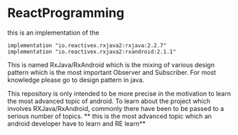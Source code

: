# ReactProgramming
this is an implementation of the  
```
implementation "io.reactivex.rxjava2:rxjava:2.2.7"
implementation "io.reactivex.rxjava2:rxandroid:2.1.1"
```
This is named RxJava/RxAndroid which is the mixing of various design pattern which is the most important Observer and Subscriber. For most knowledge please go to design pattern in java.


This repository is only intended to be more precise in the motivation to learn the most advanced topic of android. To learn about the project which involves RXJava/RxAndroid, commonly there have been to be passed to a serious number of topics. ** this is the most advanced topic which an android developer have to learn and RE learn**
